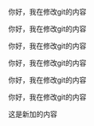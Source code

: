 你好，我在修改git的内容

你好，我在修改git的内容

你好，我在修改git的内容

你好，我在修改git的内容



你好，我在修改git的内容



你好，我在修改git的内容



这是新加的内容




